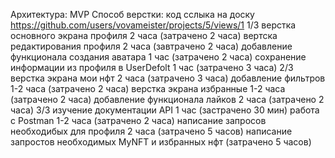 Архитектурa: MVP
Способ верстки: код
сслыка на доску https://github.com/users/vovameister/projects/5/views/1
1/3
верстка основного экрана профиля 2 часа (затрачено 2 часа)
вертска редактирования профиля 2 часа (завтрачено 2 часа)
добавление функционала создания аватара 1 час (затрачено 2 часа)
сохранение информации из профиля в UserDefolt 1 час (затрачено 3 часа)
2/3
верстка экрана мои нфт 2 часа (затрачено 3 часа)
добавление фильтров 1-2 часа (затрачено 2 часа)
верстка экрана избранные 1-2 часа (затрачено 2 часа)
добавление функционала лайков 2 часа (затрачено 2 часа)
3/3
изучение документации API 1 час (застрачено 30 мин)
работа с Postman 1-2 часа  (затрачено 2 часа)
написание запросов необходибых для профиля 2 часа (затрачено 5 часов)
написание запростов необходимых MyNFT и избранных нфт (затрачено 5 часов)



